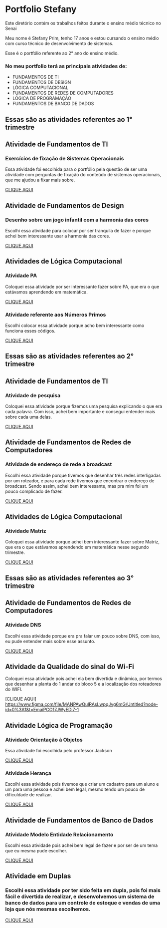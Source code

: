 # Portfolio Stefany
Este diretório contém os trabalhos feitos durante o ensino médio técnico no Senai

Meu nome é Stefany Prim, tenho 17 anos e estou cursando o ensino médio com curso técnico de desenvolvimento de sistemas.

Esse é o portfólio referente ao 2° ano do ensino médio. 

### No meu portfolio terá as principais atividades de:
* FUNDAMENTOS DE TI
* FUNDAMENTOS DE DESIGN
* LÓGICA COMPUTACIONAL
* FUNDAMENTOS DE REDES DE COMPUTADORES
* LÓGICA DE PROGRAMAÇÃO
* FUNDAMENTOS DE BANCO DE DADOS

## Essas são as atividades referentes ao 1° trimestre

## Atividade de Fundamentos de TI

### Exercícios de fixação de Sistemas Operacionais

Essa atividade foi escolhida para o portfólio pela questão de ser uma atividade com perguntas de fixação do conteúdo de sistemas operacionais, que me ajudou a fixar mais sobre.

[CLIQUE AQUI](Fundamentos_de_TI/Atividade.jpg)

## Atividade de Fundamentos de Design 

### Desenho sobre um jogo infantil com a harmonia das cores

Escolhi essa atividade para colocar por ser tranquila de fazer e porque achei bem interessante usar a harmonia das cores.

[CLIQUE AQUI](Fundamentos_de_design/slides.pdf)

## Atividades de Lógica Computacional

### Atividade PA 

Coloquei essa atividade por ser interessante fazer sobre PA, que era o que estávamos aprendendo em matemática.

[CLIQUE AQUI](Logica_computacional/PA.png)

### Atividade referente aos Números Primos

Escolhi colocar essa atividade porque acho bem interessante como funciona esses códigos.

[CLIQUE AQUI](Logica_computacional/numerosprimos.jpg)

## Essas são as atividades referentes ao 2° trimestre

## Atividade de Fundamentos de TI

### Atividade de pesquisa

Coloquei essa atividade porque fizemos uma pesquisa explicando o que era cada palavra. Com isso, achei bem importante e consegui entender mais sobre cada uma delas.

[CLIQUE AQUI](https://docs.google.com/document/d/16JVE_rDJuz9qKWDylK41TQTd17v3DqKnDfTHJqtO8hk/edit)

## Atividade de Fundamentos de Redes de Computadores

### Atividade de endereço de rede a broadcast

Escolhi essa atividade porque tivemos que desenhar três redes interligadas por um roteador, e para cada rede tivemos que encontrar o endereço de broadcast. Sendo assim, achei bem interessante, mas pra mim foi um pouco complicado de fazer.

[CLIQUE AQUI](https://docs.google.com/document/d/1LdAq4xS5XYpNATAhNmVaNeul5G0GN3ockx8Orotciwg/edit)

## Atividades de Lógica Computacional

### Atividade Matriz

Coloquei essa atividade porque achei bem interessante fazer sobre Matriz, que era o que estávamos aprendendo em matemática nesse segundo trimestre.

[CLIQUE AQUI](Logica_computacional/Atividade_matriz.png)

## Essas são as atividades referentes ao 3° trimestre

## Atividade de Fundamentos de Redes de Computadores

### Atividade DNS

Escolhi essa atividade porque era pra falar um pouco sobre DNS, com isso, eu pude entender mais sobre esse assunto.

[CLIQUE AQUI](Fundamentos_de_redes_de_computadores/Atividade.DNS.docx)

## Atividade da Qualidade do sinal do Wi-Fi

Coloquei essa atividade pois achei ela bem divertida e dinâmica, por termos que desenhar a planta do 1 andar do bloco 5 e a localização dos roteadores do WIFI.

[CLIQUE AQUI] https://www.figma.com/file/MANPAwQulRAsLwpqJvg6mG/Untitled?node-id=0%3A1&t=EmaiPCO17JWyEDi7-1

## Atividade Lógica de Programação

### Atividade Orientação à Objetos

Essa atividade foi escolhida pelo professor Jackson

[CLIQUE AQUI](Logica_de_Programaçao/Objetos.(1).zip)

### Atividade Herança

Escolhi essa atividade pois tivemos que criar um cadastro para um aluno e um para uma pessoa e achei bem legal, mesmo tendo um pouco de dificuldade de realizar.

[CLIQUE AQUI](Logica_de_Programaçao/Aluno.(2).java/Pessoa.(2).java)

## Atividade de Fundamentos de Banco de Dados

### Atividade Modelo Entidade Relacionamento

Escolhi essa atividade pois achei bem legal de fazer e por ser de um tema que eu mesma pude escolher.

[CLIQUE AQUI](Fundamentos_de_Banco_de_Dados/Imagem.png)

## Atividade em Duplas

### Escolhi essa atividade por ter sido feita em dupla, pois foi mais fácil e divertida de realizar, e desenvolvemos um sistema de banco de dados para um controle de estoque e vendas de uma loja que nós mesmas escolhemos.

[CLIQUE AQUI](Fundamentos_de_Banco_de_Dados/Loja.docx)
